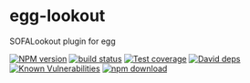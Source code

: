 # egg-lookout
SOFALookout plugin for egg

[![NPM version][npm-image]][npm-url]
[![build status][travis-image]][travis-url]
[![Test coverage][codecov-image]][codecov-url]
[![David deps][david-image]][david-url]
[![Known Vulnerabilities][snyk-image]][snyk-url]
[![npm download][download-image]][download-url]

[npm-image]: https://img.shields.io/npm/v/egg-lookout.svg?style=flat-square
[npm-url]: https://npmjs.org/package/egg-lookout
[travis-image]: https://img.shields.io/travis/eggjs/egg-lookout.svg?style=flat-square
[travis-url]: https://travis-ci.org/eggjs/egg-lookout
[codecov-image]: https://codecov.io/gh/eggjs/egg-lookout/branch/master/graph/badge.svg
[codecov-url]: https://codecov.io/gh/eggjs/egg-lookout
[david-image]: https://img.shields.io/david/eggjs/egg-lookout.svg?style=flat-square
[david-url]: https://david-dm.org/eggjs/egg-lookout
[snyk-image]: https://snyk.io/test/npm/egg-lookout/badge.svg?style=flat-square
[snyk-url]: https://snyk.io/test/npm/egg-lookout
[download-image]: https://img.shields.io/npm/dm/egg-lookout.svg?style=flat-square
[download-url]: https://npmjs.org/package/egg-lookout
